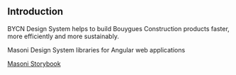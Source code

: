 ## Introduction

BYCN Design System helps to build Bouygues Construction products faster, more efficiently and more sustainably.

Masoni Design System libraries for Angular web applications

[Masoni Storybook](https://bouygues-construction.pages.github.io/design-system-bycn/main/showcases-css)
